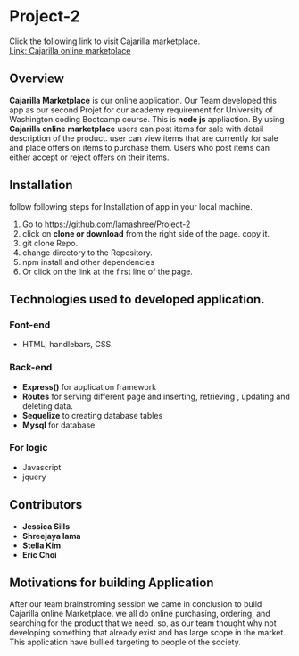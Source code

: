 # Project-2
Click the following link to visit Cajarilla marketplace. <br>
[Link: Cajarilla online marketplace](https://cajarilla-marketplace.herokuapp.com/)
## Overview
**Cajarilla Marketplace** is our online application. Our Team developed this app as our second Projet for our academy requirement for University of Washington coding Bootcamp course. This is **node js** appliaction. By using **Cajarilla online marketplace** users can post items for sale with detail description of the product. user can view items that are currently for sale and place offers on items to purchase them. Users who post items can either accept or reject offers on their items.

## Installation
follow following steps for Installation of app in your local machine.
1. Go to <https://github.com/lamashree/Project-2>
2. click on **clone or download** from the right side of the page. copy it.
3. git clone Repo.
4. change directory to the Repository.
5. npm install and other dependencies
6. Or click on the link at the first line of the page.

## Technologies used to developed application.
### Font-end
- HTML, handlebars, CSS.

### Back-end
- **Express()** for application framework
- **Routes** for serving different page and inserting, retrieving , updating and deleting data.
- **Sequelize** to creating database tables
- **Mysql** for database
### For logic
- Javascript
- jquery

## Contributors
- **Jessica Sills**
- **Shreejaya lama**
- **Stella Kim**
- **Eric Choi**

## Motivations for building Application
After our team brainstroming session we came in conclusion to build Cajarilla online Marketplace. we all do online purchasing, ordering, and searching for the product that we need. so, as our team thought why not developing something that already exist and has large scope in the market. This application have bullied targeting to people of the society. 

